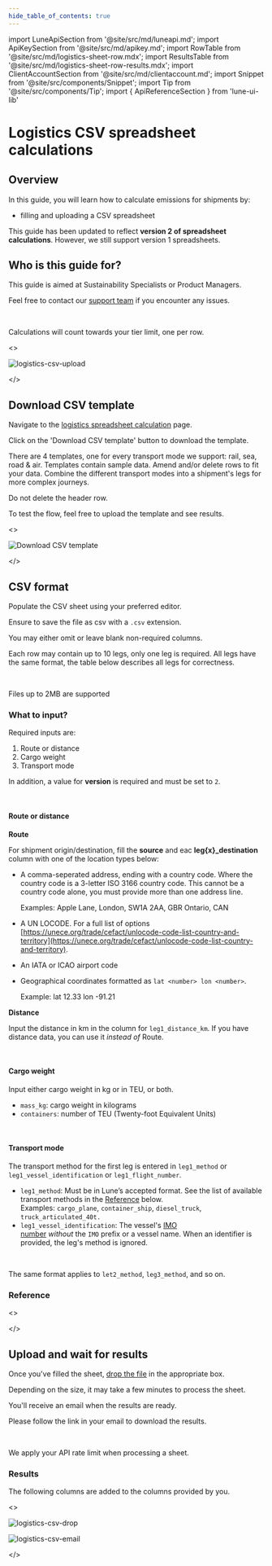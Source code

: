 ```yaml
---
hide_table_of_contents: true
---
```


import LuneApiSection from '@site/src/md/luneapi.md';
import ApiKeySection from '@site/src/md/apikey.md';
import RowTable from '@site/src/md/logistics-sheet-row.mdx';
import ResultsTable from '@site/src/md/logistics-sheet-row-results.mdx';
import ClientAccountSection from '@site/src/md/clientaccount.md';
import Snippet  from '@site/src/components/Snippet';
import Tip from '@site/src/components/Tip';
import { ApiReferenceSection } from 'lune-ui-lib'

# Logistics CSV spreadsheet calculations

<div className="sections">

<ApiReferenceSection>
<div className="paragraphSections">

<div>

## Overview

In this guide, you will learn how to calculate emissions for shipments by:
* filling and uploading a CSV spreadsheet

This guide has been updated to reflect **version 2 of spreadsheet calculations**. However, we still support version 1
spreadsheets.

</div>
<div>

## Who is this guide for?

This guide is aimed at Sustainability Specialists or Product Managers.

Feel free to contact our [support team](mailto:support@lune.com) if you encounter any issues.

<br />

<Tip>

Calculations will count towards your tier limit, one per row.


</Tip>

</div>

</div>

<>

![logistics-csv-upload](/img/logistics-sheets-overview.png)

</>
</ApiReferenceSection>

<ApiReferenceSection>

<div className="paragraphSections">

<div>

## Download CSV template

Navigate to the [logistics spreadsheet calculation](https://dashboard.lune.co/calculate-emissions/logistics-sheets) page.

Click on the 'Download CSV template' button to download the template.

There are 4 templates, one for every transport mode we support: rail, sea, road & air. Templates contain sample data.
Amend and/or delete rows to fit your data. Combine the different transport modes into a shipment's legs for more
complex journeys.

Do not delete the header row.

To test the flow, feel free to upload the template and see results.

</div>
</div>

<>

![Download CSV template](/img/logistics-sheets-download-csv-template.png)

</>

</ApiReferenceSection>

<ApiReferenceSection>

<div className="paragraphSections">

<div>

## CSV format

Populate the CSV sheet using your preferred editor.

Ensure to save the file as csv with a `.csv` extension.

You may either omit or leave blank non-required columns.

Each row may contain up to 10 legs, only one leg is required. All legs have the same format, the table below describes all legs for correctness.

<br />

<Tip>

Files up to 2MB are supported

</Tip>

</div>
<div>

### What to input?

Required inputs are:

1. Route or distance
2. Cargo weight
3. Transport mode

In addition, a value for **version** is required and must be set to `2`.

<br />

#### Route or distance

**Route**

For shipment origin/destination, fill the **source** and eac **leg{x}_destination** column with one of the location types below:

- A comma-seperated address, ending with a country code. Where the country code is a 3-letter ISO 3166 country code.
This cannot be a country code alone, you must provide more than one address line.

    
    Examples:
    Apple Lane, London, SW1A 2AA, GBR
    Ontario, CAN


- A UN LOCODE. For a full list of options [https://unece.org/trade/cefact/unlocode-code-list-country-and-territory](https://unece.org/trade/cefact/unlocode-code-list-country-and-territory).
- An IATA or ICAO airport code
- Geographical coordinates formatted as `lat <number> lon <number>`.


    Example:
    lat 12.33 lon -91.21

**Distance**

Input the distance in km in the column for `leg1_distance_km`. If you have distance data, you can use it *instead of* Route.

<br />

#### Cargo weight

Input either cargo weight in kg or in TEU, or both.
- `mass_kg`: cargo weight in kilograms
- `containers`: number of TEU (Twenty-foot Equivalent Units)

<br />

#### Transport mode

The transport method for the first leg is entered in `leg1_method` or `leg1_vessel_identification` or `leg1_flight_number`.

- `leg1_method`: Must be in Lune’s accepted format. See the list of available transport methods in the [Reference](#reference) below. Examples: `cargo_plane`, `container_ship`, `diesel_truck`, `truck_articulated_40t.`
- `leg1_vessel_identification`: The vessel's [IMO number](https://en.wikipedia.org/wiki/IMO_number) *without* the `IMO` prefix or a vessel name. When an identifier is provided, the leg's method is ignored.

<br />

The same format applies to `let2_method`, `leg3_method`, and so on.

</div>
<div>

### Reference

<RowTable />


</div>
</div>

<>

</>

</ApiReferenceSection>

<ApiReferenceSection>

<div className="paragraphSections">

<div>

## Upload and wait for results

Once you've filled the sheet, [drop the file](https://dashboard.lune.co/calculate-emissions/logistics-sheets) in the appropriate box.

Depending on the size, it may take a few minutes to process the sheet.

You'll receive an email when the results are ready.

Please follow the link in your email to download the results.

<br />

<Tip>

We apply your API rate limit when processing a sheet.

</Tip>

</div>
<div>

### Results

The following columns are added to the columns provided by you.

<ResultsTable />


</div>
</div>

<>

![logistics-csv-drop](/img/logistics-sheets-drop.png)

![logistics-csv-email](/img/logistics-sheets-email.png)

</>

</ApiReferenceSection>

</div>
